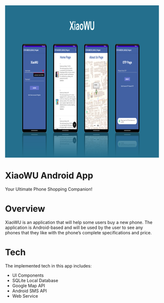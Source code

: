 <p align="center">
  <img height="500" src="/XiaoWU.PNG">
</p>

# XiaoWU Android App
Your Ultimate Phone Shopping Companion!

# Overview
XiaoWU is an application that will help some users buy a new phone. The application is Android-based and will be used by the user to see any phones that they like with the phone’s complete specifications and price. 

# Tech
The implemented tech in this app includes:
- UI Components
- SQLite Local Database
- Google Map API
- Android SMS API
- Web Service
